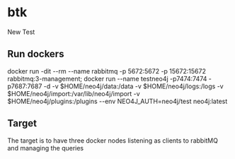 # btk

New Test

## Run dockers

docker run -dit --rm --name rabbitmq -p 5672:5672 -p 15672:15672 rabbitmq:3-management; docker run --name testneo4j -p7474:7474 -p7687:7687 -d -v $HOME/neo4j/data:/data -v $HOME/neo4j/logs:/logs -v $HOME/neo4j/import:/var/lib/neo4j/import -v $HOME/neo4j/plugins:/plugins --env NEO4J_AUTH=neo4j/test neo4j:latest

## Target

The target is to have three docker nodes listening as clients to rabbitMQ and managing the queries
